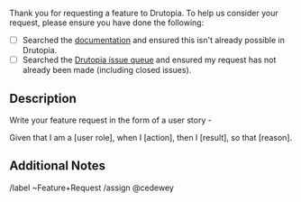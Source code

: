 Thank you for requesting a feature to Drutopia. To help us consider your request, please ensure you have done the following:


* [ ] Searched the [documentation](http://docs.drutopia.org/) and ensured this isn't already possible in Drutopia.
* [ ] Searched the [Drutopia issue queue](https://gitlab.com/groups/drutopia/-/issues) and ensured my request has not already been made (including closed issues).

## Description
Write your feature request in the form of a user story -

Given that I am a  [user role],
when I [action],
then I [result],
so that [reason].

## Additional Notes


/label ~Feature+Request
/assign @cedewey
